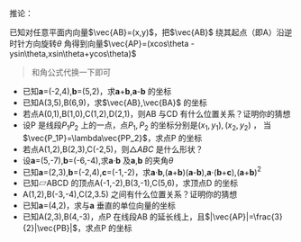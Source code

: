

推论：

已知对任意平面内向量$\vec{AB}=(x,y)$，把$\vec{AB}$ 绕其起点（即A）沿逆时针方向旋转$\theta$ 角得到向量$\vec{AP}=(xcos\theta -ysin\theta,xsin\theta+ycos\theta)$ 

> 和角公式代换一下即可



- 已知**a**=(-2,4),**b**=(5,2)，求**a**+**b**,**a**-**b** 的坐标
- 已知A(3,5),B(6,9)，求$\vec{AB},\vec{BA}$ 的坐标
- 若点A(0,1),B(1,0),C(1,2),D(2,1)，则AB 与CD 有什么位置关系？证明你的猜想
- 设P 是线段$P_1P_2$ 上的一点，点$P_1,P_2$ 的坐标分别是$(x_1,y_1),(x_2,y_2)$ ， 当$\vec{P_1P}=\lambda\vec{PP_2}$，求点P 的坐标
- 若点A(1,2),B(2,3),C(-2,5)，则$\triangle ABC$ 是什么形状？
- 设**a**=(5,-7),**b**=(-6,-4),求**a**$\cdot$**b** 及**a**,**b** 的夹角$\theta$
- 已知**a**=(2,3),**b**=(-2,4),**c**=(-1,-2)，求**a**$\cdot$**b**,(**a**+**b**)(**a**-**b**),**a**$\cdot$(**b**+**c**),(**a**+**b**)$^2$
- 已知▱ABCD 的顶点A(-1,-2),B(3,-1),C(5,6)，求顶点D 的坐标
- A(1,2),B(-3,-4),C(2,3.5) 之间有什么位置关系？证明你的猜想
- 已知**a**=(4,2)，求与**a** 垂直的单位向量的坐标
- 已知A(2,3),B(4,-3)，点P 在线段AB 的延长线上，且$|\vec{AP}|=\frac{3}{2}|\vec{PB}|$，求点P 的坐标
